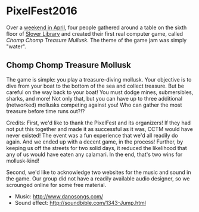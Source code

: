 # PixelFest2016

Over a [weekend in April](http://www.pixelfest.org), four people gathered around a table on the sixth floor of [Slover Library](http://www.sloverlibrary.com/) and created their first real computer game, called _Chomp Chomp Treasure Mullusk_.  The theme of the game jam was simply "water".

## Chomp Chomp Treasure Mollusk

The game is simple:  you play a treasure-diving mollusk.  Your objective is to dive from your boat to the bottom of the sea and collect treasure.  But be careful on the way back to your boat!  You must dodge mines, submersibles, sharks, and more!  Not only that, but you can have up to three additional (networked) mollusks competing against you!  Who can gather the most treasure before time runs out?!?

Credits:
First, we'd like to thank the PixelFest and its organizers!  If they had not put this together and made it as successful as it was, CCTM would have never existed!  The event was a fun experience that we'd all readily do again.  And we ended up with a decent game, in the process!  Further, by keeping us off the streets for two solid days, it reduced the likelihood that any of us would have eaten any calamari.  In the end, that's two wins for mollusk-kind!

Second, we'd like to acknowledge two websites for the music and sound in the game.  Our group did not have a readily available audio designer, so we scrounged online for some free material.
* Music: http://www.danosongs.com/
* Sound effect: http://soundbible.com/1343-Jump.html
